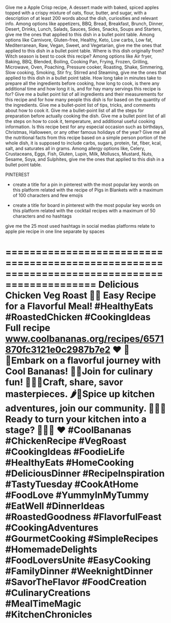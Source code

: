 Give me a Apple Crisp recipe, A dessert made with baked, spiced apples topped with a crispy mixture of oats, flour, butter, and sugar, with a description of at least 200 words about the dish, curiosities and relevant info.
Among options like appetizers, BBQ, Bread, Breakfast, Brunch, Dinner, Desert, Drinks, Lunch, Salads, Sauces, Sides, Snacks, Soups and Starters, give me the ones that applied to this dish in a bullet point table.
Among options like Carnivore, Gluten-free, Healthy, Keto, Low carbs, Low fat, Mediterranean, Raw, Vegan, Sweet, and Vegetarian, give me the ones that applied to this dish in a bullet point table.
Where is this dish originally from?
Witch season is best to cook this recipe?
Among options like Air fryer, Baking, BBQ, Blended, Boiling, Cooking Pan, Frying, Frozen, Grilling, Microwave, Oven, Poaching, Pressure cooker, Roasting, Shake, Simmering, Slow cooking, Smoking, Stir fry, Stirred and Steaming, give me the ones that applied to this dish in a bullet point table.
How long take in minutes take to prepare all the ingredients before cooking, how long to cook, is there any additional time and how long it is, and for hay many servings this recipe is for?
Give me a bullet point list of all ingredients and their measurements for this recipe and for how many people this dish is for based on the quantity of the ingredients.
Give me a bullet-point list of tips, tricks, and comments about how to cook it.
Give me a bullet-point list of all the steps for preparation before actually cooking the dish.
Give me a bullet point list of all the steps on how to cook it, temperature, and additional useful cooking information.
Is this recipe best for any especial occasion such as birthdays, Christmas, Halloween, or any other famous holidays of the year?
Give me all the nutritional facts from this recipe based on a simple person portion of the whole dish, it is supposed to include carbs, sugars, protein, fat, fiber, kcal, salt, and saturates all in grams.
Among allergy options like, Celery, Crustaceans, Eggs, Fish, Gluten, Lupin, Milk, Molluscs, Mustard, Nuts, Sesame, Soya, and Sulphites, give me the ones that applied to this dish in a bullet point table.

PINTEREST
- create a title for a pin in pinterest with the most popular key words on this platform related with the recipe of Pigs in Blankets with a maximum of 100 characters and few emojis

- create a title for board in pinterest with the most popular key words on this platform related with the cocktail recipes with a maximum of 50 characters and no hashtags

give me the 25 most used hashtags in social medias platforms relate to apple pie recipe in one line separate by spaces

=============================================================================================
Delicious Chicken Veg Roast 🍗🥦 Easy Recipe for a Flavorful Meal! #HealthyEats #RoastedChicken #CookingIdeas
Full recipe www.coolbananas.org/recipes/6571870fc3121e0c2987b7e2
❤️
🍌✨Embark on a flavorful journey with Cool Bananas! 🌈🍌Join for culinary fun! 👩‍🍳✨Craft, share, savor masterpieces. 🌶️🍰Spice up kitchen adventures, join our community. 👨‍🍳🌮Ready to turn your kitchen into a stage? 🚀👨‍🍳
❤️
#CoolBananas #ChickenRecipe #VegRoast #CookingIdeas #FoodieLife #HealthyEats #HomeCooking #DeliciousDinner #RecipeInspiration #TastyTuesday #CookAtHome #FoodLove #YummyInMyTummy #EatWell #DinnerIdeas #RoastedGoodness #FlavorfulFeast #CookingAdventures #GourmetCooking #SimpleRecipes #HomemadeDelights #FoodLoversUnite #EasyCooking #FamilyDinner #WeeknightDinner #SavorTheFlavor #FoodCreation #CulinaryCreations #MealTimeMagic #KitchenChronicles
=============================================================================================
